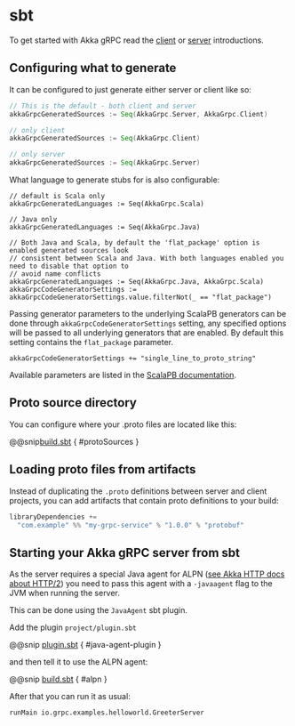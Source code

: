 # sbt

To get started with Akka gRPC read the [client](client.md) or [server](server.md) introductions.

## Configuring what to generate

It can be configured to just generate either server or client like so:

```scala
// This is the default - both client and server
akkaGrpcGeneratedSources := Seq(AkkaGrpc.Server, AkkaGrpc.Client)

// only client
akkaGrpcGeneratedSources := Seq(AkkaGrpc.Client)

// only server
akkaGrpcGeneratedSources := Seq(AkkaGrpc.Server)
```

What language to generate stubs for is also configurable:
```
// default is Scala only
akkaGrpcGeneratedLanguages := Seq(AkkaGrpc.Scala)

// Java only
akkaGrpcGeneratedLanguages := Seq(AkkaGrpc.Java)

// Both Java and Scala, by default the 'flat_package' option is enabled generated sources look
// consistent between Scala and Java. With both languages enabled you need to disable that option to
// avoid name conflicts
akkaGrpcGeneratedLanguages := Seq(AkkaGrpc.Java, AkkaGrpc.Scala)
akkaGrpcCodeGeneratorSettings := akkaGrpcCodeGeneratorSettings.value.filterNot(_ == "flat_package")
```

Passing generator parameters to the underlying ScalaPB generators can be done through `akkaGrpcCodeGeneratorSettings`
setting, any specified options will be passed to all underlying generators that are enabled. By default this setting
contains the `flat_package` parameter.

```
akkaGrpcCodeGeneratorSettings += "single_line_to_proto_string"
```

Available parameters are listed in the [ScalaPB documentation](https://scalapb.github.io/sbt-settings.html).

## Proto source directory

You can configure where your .proto files are located like this:

@@snip[build.sbt]($root$/../plugin-tester-java/build.sbt) { #protoSources }

## Loading proto files from artifacts

Instead of duplicating the `.proto` definitions between server and client projects, you can add artifacts
that contain proto definitions to your build:

```scala
libraryDependencies +=
  "com.example" %% "my-grpc-service" % "1.0.0" % "protobuf"
```

## Starting your Akka gRPC server from sbt

As the server requires a special Java agent for ALPN ([see Akka HTTP docs about HTTP/2](https://doc.akka.io/docs/akka-http/current/server-side/http2.html#application-layer-protocol-negotiation-alpn-))
you need to pass this agent with a `-javaagent` flag to the JVM when running the server.

This can be done using the `JavaAgent` sbt plugin.

Add the plugin `project/plugin.sbt`

@@snip [plugin.sbt]($root$/../plugin-tester-scala/project/plugins.sbt) { #java-agent-plugin }

and then tell it to use the ALPN agent:

@@snip [build.sbt]($root$/../plugin-tester-scala/build.sbt) { #alpn }

After that you can run it as usual:

```
runMain io.grpc.examples.helloworld.GreeterServer
```
